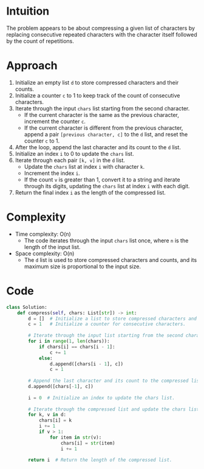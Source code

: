 # Intuition
<!-- Describe your first thoughts on how to solve this problem. -->
The problem appears to be about compressing a given list of characters by replacing consecutive repeated characters with the character itself followed by the count of repetitions.

# Approach
<!-- Describe your approach to solving the problem. -->
1. Initialize an empty list `d` to store compressed characters and their counts.
2. Initialize a counter `c` to 1 to keep track of the count of consecutive characters.
3. Iterate through the input `chars` list starting from the second character.
   - If the current character is the same as the previous character, increment the counter `c`.
   - If the current character is different from the previous character, append a pair `[previous character, c]` to the `d` list, and reset the counter `c` to 1.
4. After the loop, append the last character and its count to the `d` list.
5. Initialize an index `i` to 0 to update the `chars` list.
6. Iterate through each pair `[k, v]` in the `d` list.
   - Update the `chars` list at index `i` with character `k`.
   - Increment the index `i`.
   - If the count `v` is greater than 1, convert it to a string and iterate through its digits, updating the `chars` list at index `i` with each digit.
7. Return the final index `i` as the length of the compressed list.

# Complexity
- Time complexity: O(n)
  - The code iterates through the input `chars` list once, where `n` is the length of the input list.
- Space complexity: O(n)
  - The `d` list is used to store compressed characters and counts, and its maximum size is proportional to the input size.

# Code
```python
class Solution:
    def compress(self, chars: List[str]) -> int:
        d = []  # Initialize a list to store compressed characters and counts.
        c = 1   # Initialize a counter for consecutive characters.
        
        # Iterate through the input list starting from the second character.
        for i in range(1, len(chars)):
            if chars[i] == chars[i - 1]:
                c += 1
            else:
                d.append([chars[i - 1], c])
                c = 1
        
        # Append the last character and its count to the compressed list.
        d.append([chars[-1], c]) 
        
        i = 0  # Initialize an index to update the chars list.
        
        # Iterate through the compressed list and update the chars list.
        for k, v in d:
            chars[i] = k
            i += 1
            if v > 1:
                for item in str(v):
                    chars[i] = str(item)
                    i += 1
        
        return i  # Return the length of the compressed list.

